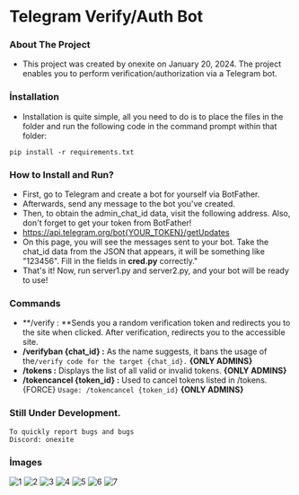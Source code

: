 # Telegram Verify/Auth Bot

### About The Project

- This project was created by onexite on January 20, 2024. The project enables you to perform verification/authorization via a Telegram bot.

### İnstallation

- Installation is quite simple, all you need to do is to place the files in the folder and run the following code in the command prompt within that folder:

 ```
pip install -r requirements.txt
```
### How to Install and Run?

- First, go to Telegram and create a bot for yourself via BotFather.
- Afterwards, send any message to the bot you've created.
- Then, to obtain the admin_chat_id data, visit the following address. Also, don't forget to get your token from BotFather!
- https://api.telegram.org/bot{YOUR_TOKEN}/getUpdates
- On this page, you will see the messages sent to your bot. Take the chat_id data from the JSON that appears, it will be something like "123456". Fill in the fields in **cred.py** correctly."
- That's it! Now, run server1.py and server2.py, and your bot will be ready to use!

### Commands

- **/verify : **Sends you a random verification token and redirects you to the site when clicked. After verification, redirects you to the accessible site.
- **/verifyban {chat_id} :** As the name suggests, it bans the usage of the```/verify code for the target {chat_id}.``` **{ONLY ADMINS}**
- **/tokens :** Displays the list of all valid or invalid tokens. **{ONLY ADMINS}**
- **/tokencancel {token_id} :** Used to cancel tokens listed in /tokens. {FORCE} ``` Usage: /tokencancel {token_id} ``` **{ONLY ADMINS}**

### Still Under Development.

```
To quickly report bugs and bugs
Discord: onexite
```

### İmages

![1](https://github.com/Onexite/telegramtokenverify/assets/120252342/5e3bb12c-16da-42d6-be39-d6f6c3d9c140)
![2](https://github.com/Onexite/telegramtokenverify/assets/120252342/f6e2a05c-41f4-4d25-84d0-2eef0e74cdd3)
![3](https://github.com/Onexite/telegramtokenverify/assets/120252342/6ad8c447-79b5-45a9-8b1f-17bfad872505)
![4](https://github.com/Onexite/telegramtokenverify/assets/120252342/b7906960-00a5-4a66-ac6c-2935c625cd7e)
![5](https://github.com/Onexite/telegramtokenverify/assets/120252342/de4501e2-26f2-4aa6-9040-a598ffa94cf3)
![6](https://github.com/Onexite/telegramtokenverify/assets/120252342/ef68bb92-23fe-42d5-88eb-d8fab00b928a)
![7](https://github.com/Onexite/telegramtokenverify/assets/120252342/d31040f4-4238-4050-aeff-ccfdfb58da98)
